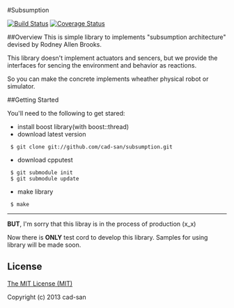 #Subsumption

 [![Build Status](https://travis-ci.org/cad-san/subsumption.png?branch=master)](https://travis-ci.org/cad-san/subsumption)
 [![Coverage Status](https://coveralls.io/repos/cad-san/subsumption/badge.png)](https://coveralls.io/r/cad-san/subsumption)

##Overview
This is simple library to implements "subsumption architecture" devised by Rodney Allen Brooks.

This library doesn't implement actuators and sencers, but we provide the interfaces for sencing the environment and behavior as reactions. 

So you can make the concrete implements wheather physical robot or simulator.

##Getting Started

You'll need to the following to get stared:

* install boost library(with boost::thread)
* download latest version

```
 $ git clone git://github.com/cad-san/subsumption.git
```

* download cpputest

```
 $ git submodule init
 $ git submodule update
```

* make library

```
 $ make
```

----

**BUT**, I'm sorry that this libray is in the process of production (x_x)

Now there is **ONLY** test cord to develop this library.
Samples for using library will be made soon.

## License

[The MIT License (MIT)](http://opensource.org/licenses/mit-license.php)

Copyright (c) 2013 cad-san
